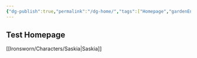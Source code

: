 ```yaml
---
{"dg-publish":true,"permalink":"/dg-home/","tags":["Homepage","gardenEntry","gardenEntry","gardenEntry"]}
---
```




## <center></center>Test Homepage

[[Ironsworn/Characters/Saskia\|Saskia]]